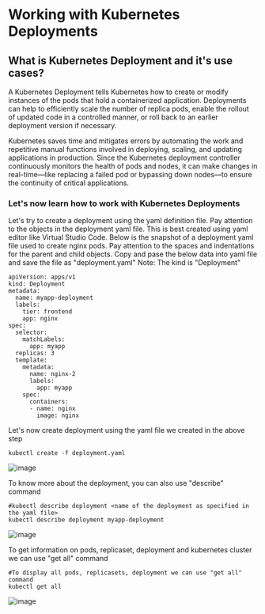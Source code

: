 # Working with Kubernetes Deployments

## What is Kubernetes Deployment and it's use cases? ##
A Kubernetes Deployment tells Kubernetes how to create or modify instances of the pods that hold a containerized application. Deployments can help to efficiently scale the number of replica pods, enable the rollout of updated code in a controlled manner, or roll back to an earlier deployment version if necessary.

Kubernetes saves time and mitigates errors by automating the work and repetitive manual functions involved in deploying, scaling, and updating applications in production. Since the Kubernetes deployment controller continuously monitors the health of pods and nodes, it can make changes in real-time—like replacing a failed pod or bypassing down nodes—to ensure the continuity of critical applications.

### Let's now learn how to work with Kubernetes Deployments ###

Let's try to create a deployment using the yaml definition file. Pay attention to the objects in the deployment yaml file. This is best created using yaml editor like Virtual Studio Code. Below is the snapshot of a deployment yaml file used to create nginx pods. Pay attention to the spaces and indentations for the parent and child objects. Copy and pase the below data into yaml file and save the file as "deployment.yaml" Note: The kind is "Deployment"
```
apiVersion: apps/v1
kind: Deployment  
metadata:
  name: myapp-deployment
  labels:
    tier: frontend
    app: nginx
spec:
  selector:
    matchLabels:
      app: myapp
  replicas: 3
  template:     
    metadata:
      name: nginx-2
      labels:
        app: myapp    
    spec:
      containers:
      - name: nginx
        image: nginx
```
Let's now create deployment using the yaml file we created in the above step
```
kubectl create -f deployment.yaml
```
![image](https://user-images.githubusercontent.com/49147976/193578883-aa5d9b73-f819-4486-aaa8-b39c35cb14a4.png)

To know more about the deployment, you can also use "describe" command
```
#kubectl describe deployment <name of the deployment as specified in the yaml file>
kubectl describe deployment myapp-deployment
```
![image](https://user-images.githubusercontent.com/49147976/193579521-036b5e3f-5567-488d-b202-27801362af64.png)

To get information on pods, replicaset, deployment and kubernetes cluster we can use "get all" command
```
#To display all pods, replicasets, deployment we can use "get all" command
kubectl get all
```
![image](https://user-images.githubusercontent.com/49147976/193580771-c5725f0d-5dd3-4b9b-8b45-f0aae9172d6c.png)
